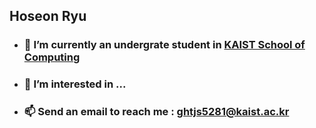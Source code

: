 ## Hoseon Ryu
- ### 🌱  I’m currently an undergrate student in **[KAIST School of Computing](https://cs.kaist.ac.kr/, "KAIST SoC link")**
- ### 👀  I’m interested in ...
- ### 📫  Send an email to reach me : ghtjs5281@kaist.ac.kr


<!---
HoseonRyu/HoseonRyu is a ✨ special ✨ repository because its `README.md` (this file) appears on your GitHub profile.
You can click the Preview link to take a look at your changes.


I’m interested in AI(DL,ML,SB) and BE.

--->
